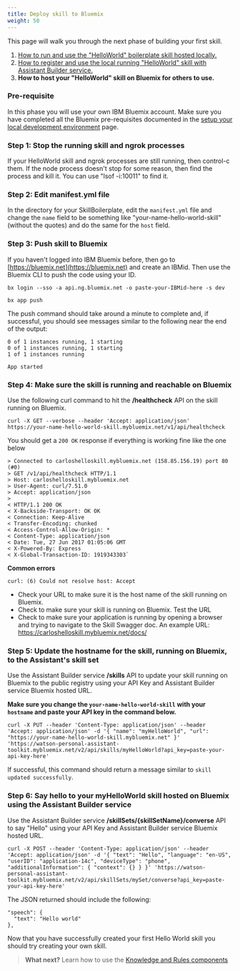 ```yaml
---
title: Deploy skill to Bluemix
weight: 50 
---
```

This page will walk you through the next phase of building your first skill.

1. [How to run and use the "HelloWorld" boilerplate skill hosted locally.]({{site.baseurl}}/skill/build-skill)
2. [How to register and use the local running "HelloWorld" skill with Assistant Builder service.]({{site.baseurl}}/skill/develop-locally)
3. **How to host your "HelloWorld" skill on Bluemix for others to use.**

### Pre-requisite
In this phase you will use your own IBM Bluemix account.  Make sure you have completed all the Bluemix pre-requisites documented in the [setup your local development environment]({{site.baseurl}}/skill/setup-local-dev-env/) page.

### Step 1: Stop the running skill and ngrok processes
If your HelloWorld skill and ngrok processes are still running, then control-c them.  If the node process doesn't stop for some reason, then find the process and kill it.  You can use "lsof -i:10011" to find it.

### Step 2: Edit manifest.yml file
In the directory for your SkillBoilerplate, edit the `manifest.yml` file and change the `name` field to be something like "your-name-hello-world-skill" (without the quotes) and do the same for the `host` field.

### Step 3: Push skill to Bluemix
If you haven't logged into IBM Bluemix before, then go to [https://bluemix.net](https://bluemix.net) and create an IBMid.  Then use the Bluemix CLI to push the code using your ID.

`bx login --sso -a api.ng.bluemix.net -o paste-your-IBMid-here -s dev`

`bx app push`

The push command should take around a minute to complete and, if successful, you should see messages similar to the following near the end of the output: 

```
0 of 1 instances running, 1 starting
0 of 1 instances running, 1 starting
1 of 1 instances running

App started
```

### Step 4: Make sure the skill is running and reachable on Bluemix
Use the following curl command to hit the **/healthcheck** API on the skill running on Bluemix.

`curl -X GET --verbose --header 'Accept: application/json' https://your-name-hello-world-skill.mybluemix.net/v1/api/healthcheck`

You should get a `200 OK` response if everything is working fine like the one below
```
> Connected to carloshelloskill.mybluemix.net (158.85.156.19) port 80 (#0)
> GET /v1/api/healthcheck HTTP/1.1
> Host: carloshelloskill.mybluemix.net
> User-Agent: curl/7.51.0
> Accept: application/json
>
< HTTP/1.1 200 OK
< X-Backside-Transport: OK OK
< Connection: Keep-Alive
< Transfer-Encoding: chunked
< Access-Control-Allow-Origin: *
< Content-Type: application/json
< Date: Tue, 27 Jun 2017 01:05:06 GMT
< X-Powered-By: Express
< X-Global-Transaction-ID: 1919343303`
```

**Common errors**

```
curl: (6) Could not resolve host: Accept
```
* Check your URL to make sure it is the host name of the skill running on Bluemix.
* Check to make sure your skill is running on Bluemix.  Test the URL
* Check to make sure your application is running by opening a browser and trying to navigate to the Skill Swagger doc. An example URL: https://carloshelloskill.mybluemix.net/docs/

### Step 5: Update the hostname for the skill, running on Bluemix, to the Assistant's skill set
Use the Assistant Builder service **/skills** API to update your skill running on Bluemix to the public registry using your API Key and Assistant Builder service Bluemix hosted URL.

**Make sure you change the `your-name-hello-world-skill` with your `hostname` and paste your API key in the command below.**

`curl -X PUT --header 'Content-Type: application/json' --header 'Accept: application/json' -d '{
  "name": "myHelloWorld",
  "url": "https://your-name-hello-world-skill.mybluemix.net"
}' 'https://watson-personal-assistant-toolkit.mybluemix.net/v2/api/skills/myHelloWorld?api_key=paste-your-api-key-here'`

If successful, this command should return a message similar to `skill updated successfully`.

### Step 6: Say hello to your myHelloWorld skill hosted on Bluemix using the Assistant Builder service
Use the Assistant Builder service **/skillSets/{skillSetName}/converse** API to say "Hello" using your API Key and Assistant Builder service Bluemix hosted URL.

`curl -X POST --header 'Content-Type: application/json' --header 'Accept: application/json' -d '{
  "text": "Hello",
  "language": "en-US",
  "userID": "application-14c",
  "deviceType": "phone",
  "additionalInformation": {
    "context": {}
  }
}' 'https://watson-personal-assistant-toolkit.mybluemix.net/v2/api/skillSets/mySet/converse?api_key=paste-your-api-key-here'`

The JSON returned should include the following:

```
"speech": {
  "text": "Hello world"
},
```

Now that you have successfully created your first Hello World skill you should try creating your own skill.

> **What next?** Learn how to use the [Knowledge and Rules components]({{site.baseurl}}/knowledge/what-is-kr)
